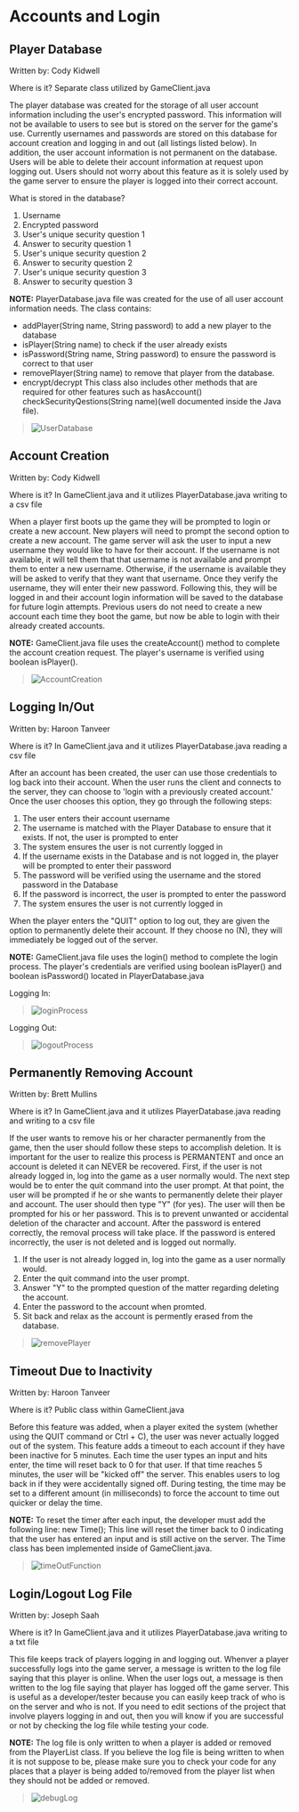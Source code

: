 # Accounts and Login

## Player Database
Written by: Cody Kidwell

Where is it? Separate class utilized by GameClient.java

The player database was created for the storage of all user account information including the user's encrypted password. This information will not be available to users to see but is stored on the server for the game's use. Currently usernames and passwords are stored on this database for account creation and logging in and out (all listings listed below). In addition, the user account information is not permanent on the database. Users will be able to delete their account information at request upon logging out. Users should not worry about this feature as it is solely used by the game server to ensure the player is logged into their correct account.

What is stored in the database?
1) Username
2) Encrypted password
3) User's unique security question 1
4) Answer to security question 1
5) User's unique security question 2
6) Answer to security question 2
7) User's unique security question 3
8) Answer to security question 3

**NOTE:** PlayerDatabase.java file was created for the use of all user account information needs. The class contains:
* addPlayer(String name, String password) to add a new player to the database
* isPlayer(String name) to check if the user already exists
* isPassword(String name, String password) to ensure the password is correct to that user
* removePlayer(String name) to remove that player from the database. 
* encrypt/decrypt 
This class also includes other methods that are required for other features such as hasAccount() checkSecurityQestions(String name)(well documented inside the Java file).

> ![UserDatabase](../images/userdatabase.png)

## Account Creation
Written by: Cody Kidwell

Where is it? In GameClient.java and it utilizes PlayerDatabase.java writing to a csv file

When a player first boots up the game they will be prompted to login or create a new account. New players will need to prompt the second option to create a new account. The game server will ask the user to input a new username they would like to have for their account. If the username is not available, it will tell them that that username is not available and prompt them to enter a new username. Otherwise, if the username is available they will be asked to verify that they want that username. Once they verify the username, they will enter their new password. Following this, they will be logged in and their account login information will be saved to the database for future login attempts. Previous users do not need to create a new account each time they boot the game, but now be able to login with their already created accounts.

**NOTE:** GameClient.java file uses the createAccount() method to complete the account creation request. The player's username is verified using boolean isPlayer().

> ![AccountCreation](../images/accountcreation.png)

## Logging In/Out
Written by: Haroon Tanveer

Where is it? In GameClient.java and it utilizes PlayerDatabase.java reading a csv file

After an account has been created, the user can use those credentials to log back into their account. 
When the user runs the client and connects to the server, they can choose to 'login with a previously created account.' Once the user chooses this option, they go through the following steps:          
1. The user enters their account username
2. The username is matched with the Player Database to ensure that it exists. If not, the user is prompted to enter
3. The system ensures the user is not currently logged in 
4. If the username exists in the Database and is not logged in, the player will be prompted to enter their password
5. The password will be verified using the username and the stored password in the Database
6. If the password is incorrect, the user is prompted to enter the password
7. The system ensures the user is not currently logged in 

When the player enters the "QUIT" option to log out, they are given the option to permanently delete their account. If they choose no (N), they will immediately be logged out of the server.

**NOTE:** GameClient.java file uses the login() method to complete the login process. The player's credentials are verified using boolean isPlayer() and boolean isPassword() located in PlayerDatabase.java


Logging In:

> ![loginProcess](../images/login.png)


Logging Out:

> ![logoutProcess](../images/logout.png)







## Permanently Removing Account
Written by: Brett Mullins

Where is it? In GameClient.java and it utilizes PlayerDatabase.java reading and writing to a csv file

If the user wants to remove his or her character permanently from the game, then the user should follow these steps to accomplish deletion. It is important for the user to realize this process is PERMANTENT and once an account is deleted it can NEVER be recovered. First, if the user is not already logged in, log into the game as a user normally would. The next step would be to enter the quit command into the user prompt. At that point, the user will be prompted if he or she wants to permanently delete their player and account. The user should then type "Y" (for yes). The user will then be prompted for his or her password. This is to prevent unwanted or accidental deletion of the character and account. After the password is entered correctly, the removal process will take place. If the password is entered incorrectly, the user is not deleted and is logged out normally.

1. If the user is not already logged in, log into the game as a user normally would.
2. Enter the quit command into the user prompt.
3. Answer "Y" to the prompted question of the matter regarding deleting the account.
4. Enter the password to the account when promted.
5. Sit back and relax as the account is permently erased from the database.

> ![removePlayer](../images/removePlayer.png)



## Timeout Due to Inactivity
Written by: Haroon Tanveer

Where is it? Public class within GameClient.java

Before this feature was added, when a player exited the system (whether using the QUIT command or Ctrl + C), the user was never actually logged out of the system. This feature adds a timeout to each account if they have been inactive for 5 minutes. Each time the user types an input and hits enter, the time will reset back to 0 for that user. If that time reaches 5 minutes, the user will be "kicked off" the server. This enables users to log back in if they were accidentally signed off. During testing, the time may be set to a different amount (in milliseconds) to force the account to time out quicker or delay the time.

**NOTE:** To reset the timer after each input, the developer must add the following line:
new Time();
This line will reset the timer back to 0 indicating that the user has entered an input
and is still active on the server. The Time class has been implemented inside of
GameClient.java.


> ![timeOutFunction](../images/timeout.png)







## Login/Logout Log File
Written by: Joseph Saah

Where is it? In GameClient.java and it utilizes PlayerDatabase.java writing to a txt file

This file keeps track of players logging in and logging out. Whenver a
player successfully logs into the game server, a message is written to the log
file saying that this player is online. When the user logs out, a message is then
written to the log file saying that player has logged off the game server. This is
useful as a developer/tester because you can easily keep track of who is on the
server and who is not. If you need to edit sections of the project that involve
players logging in and out, then you will know if you are successful or not by
checking the log file while testing your code.

**NOTE:** The log file is only written to when a player is added or removed from
the PlayerList class. If you believe the log file is being written to when it is
not suppose to be, please make sure you to check your code for any places that 
a player is being added to/removed from the player list when they should not be
added or removed.


> ![debugLog](../images/login_logout_log.PNG)
